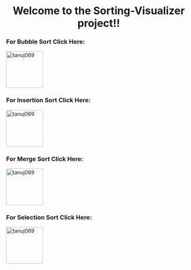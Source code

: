 <h1 align="center">Welcome to the Sorting-Visualizer project!!</h1>

<h3 align="left">For Bubble Sort Click Here:</h3>
<p align="left">
<a href="https://github.com/tanuj069/Sorting-Visualizer/tree/main/sortingVisualizer/bubblesort" target="blank"><img align="center" src="https://tse2.mm.bing.net/th?id=OIP.311UgxvHomIbP0lAdinSEwHaE8&pid=Api&P=0" alt="tanuj069" height="100" /></a>

<h3 align="left">For Insertion Sort Click Here:</h3>
<p align="left">
<a href="https://github.com/tanuj069/Sorting-Visualizer/tree/main/sortingVisualizer/insertionsort" target="blank"><img align="center" src="https://tse1.mm.bing.net/th?id=OIP.MWE8X4DEbqYj_NuoMsZ86QHaFu&pid=Api&rs=1&c=1&qlt=95&w=156&h=121" alt="tanuj069" height="100" /></a>

<h3 align="left">For Merge Sort Click Here:</h3>
<p align="left">
<a href="https://github.com/tanuj069/Sorting-Visualizer/tree/main/sortingVisualizer/mergesort" target="blank"><img align="center" src="https://tse3.mm.bing.net/th?id=OIP.0Uq5Kh4Ef3BBYyyX6oRhQwHaGn&pid=Api&P=0" alt="tanuj069" height="100" /></a>

<h3 align="left">For Selection Sort Click Here:</h3>
<p align="left">
<a href="https://github.com/tanuj069/Sorting-Visualizer/tree/main/sortingVisualizer/selectionsort" target="blank"><img align="center" src="https://tse1.mm.bing.net/th?id=OIP.Ly83NL39jd9vCi5FYw0VoAHaGt&pid=Api&P=0" alt="tanuj069" height="100" /></a>
